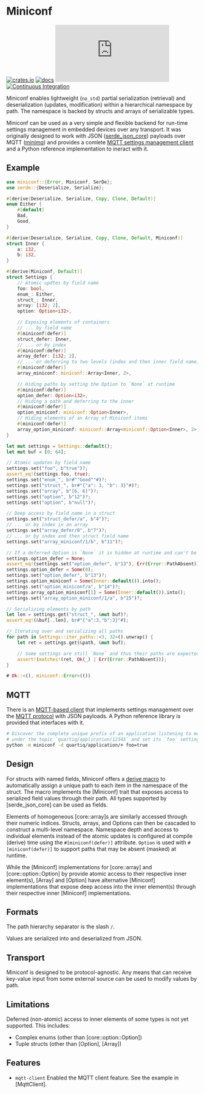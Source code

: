 # Miniconf
[![crates.io](https://img.shields.io/crates/v/miniconf.svg)](https://crates.io/crates/miniconf)
[![docs](https://docs.rs/miniconf/badge.svg)](https://docs.rs/miniconf)
[![QUARTIQ Matrix Chat](https://img.shields.io/matrix/quartiq:matrix.org)](https://matrix.to/#/#quartiq:matrix.org)
[![Continuous Integration](https://github.com/vertigo-designs/miniconf/workflows/Continuous%20Integration/badge.svg)](https://github.com/quartiq/miniconf/actions)

Miniconf enables lightweight (`no_std`) partial serialization (retrieval) and deserialization
(updates, modification) within a hierarchical namespace by path. The namespace is backed by
structs and arrays of serializable types.

Miniconf can be used as a very simple and flexible backend for run-time settings management in embedded devices
over any transport. It was originally designed to work with JSON ([serde_json_core](https://docs.rs/serde-json-core))
payloads over MQTT ([minimq](https://docs.rs/minimq)) and provides a comlete [MQTT settings management
client](MqttClient) and a Python reference implementation to ineract with it.

## Example
```rust
use miniconf::{Error, Miniconf, SerDe};
use serde::{Deserialize, Serialize};

#[derive(Deserialize, Serialize, Copy, Clone, Default)]
enum Either {
    #[default]
    Bad,
    Good,
}

#[derive(Deserialize, Serialize, Copy, Clone, Default, Miniconf)]
struct Inner {
    a: i32,
    b: i32,
}

#[derive(Miniconf, Default)]
struct Settings {
    // Atomic updtes by field name
    foo: bool,
    enum_: Either,
    struct_: Inner,
    array: [i32; 2],
    option: Option<i32>,

    // Exposing elements of containers
    // ... by field name
    #[miniconf(defer)]
    struct_defer: Inner,
    // ... or by index
    #[miniconf(defer)]
    array_defer: [i32; 2],
    // ... or deferring to two levels (index and then inner field name)
    #[miniconf(defer)]
    array_miniconf: miniconf::Array<Inner, 2>,

    // Hiding paths by setting the Option to `None` at runtime
    #[miniconf(defer)]
    option_defer: Option<i32>,
    // Hiding a path and deferring to the inner
    #[miniconf(defer)]
    option_miniconf: miniconf::Option<Inner>,
    // Hiding elements of an Array of Miniconf items
    #[miniconf(defer)]
    array_option_miniconf: miniconf::Array<miniconf::Option<Inner>, 2>,
}

let mut settings = Settings::default();
let mut buf = [0; 64];

// Atomic updates by field name
settings.set("foo", b"true")?;
assert_eq!(settings.foo, true);
settings.set("enum_", br#""Good""#)?;
settings.set("struct_", br#"{"a": 3, "b": 3}"#)?;
settings.set("array", b"[6, 6]")?;
settings.set("option", b"12")?;
settings.set("option", b"null")?;

// Deep access by field name in a struct
settings.set("struct_defer/a", b"4")?;
// ... or by index in an array
settings.set("array_defer/0", b"7")?;
// ... or by index and then struct field name
settings.set("array_miniconf/1/b", b"11")?;

// If a deferred Option is `None` it is hidden at runtime and can't be accessed
settings.option_defer = None;
assert_eq!(settings.set("option_defer", b"13"), Err(Error::PathAbsent));
settings.option_defer = Some(0);
settings.set("option_defer", b"13")?;
settings.option_miniconf = Some(Inner::default()).into();
settings.set("option_miniconf/a", b"14")?;
settings.array_option_miniconf[1] = Some(Inner::default()).into();
settings.set("array_option_miniconf/1/a", b"15")?;

// Serializing elements by path
let len = settings.get("struct_", &mut buf)?;
assert_eq!(&buf[..len], br#"{"a":3,"b":3}"#);

// Iterating over and serializing all paths
for path in Settings::iter_paths::<3, 32>().unwrap() {
    let ret = settings.get(&path, &mut buf);

    // Some settings are still `None` and thus their paths are expected to be absent
    assert!(matches!(ret, Ok(_) | Err(Error::PathAbsent)));
}

# Ok::<(), miniconf::Error>(())
```

## MQTT
There is an [MQTT-based client](MqttClient) that implements settings management over the [MQTT
protocol](https://mqtt.org) with JSON payloads. A Python reference library is provided that
interfaces with it.

```sh
# Discover the complete unique prefix of an application listening to messages
# under the topic `quartiq/application/12345` and set its `foo` setting to `true`.
python -m miniconf -d quartiq/application/+ foo=true
```

## Design
For structs with named fields, Miniconf offers a [derive macro](derive.Miniconf.html) to automatically
assign a unique path to each item in the namespace of the struct.
The macro implements the [Miniconf] trait that exposes access to serialized field values through their path.
All types supported by [serde_json_core] can be used as fields.

Elements of homogeneous [core::array]s are similarly accessed through their numeric indices.
Structs, arrays, and Options can then be cascaded to construct a multi-level namespace.
Namespace depth and access to individual elements instead of the atomic updates
is configured at compile (derive) time using the `#[miniconf(defer)]` attribute.
`Option` is used with `#[miniconf(defer)]` to support paths that may be absent (masked) at
runtime.

While the [Miniconf] implementations for [core::array] and [core::option::Option] by provide
atomic access to their respective inner element(s), [Array] and
[Option] have alternative [Miniconf] implementations that expose deep access
into the inner element(s) through their respective inner [Miniconf] implementations.

## Formats
The path hierarchy separator is the slash `/`.

Values are serialized into and deserialized from JSON.

## Transport
Miniconf is designed to be protocol-agnostic. Any means that can receive key-value input from
some external source can be used to modify values by path.

## Limitations
Deferred (non-atomic) access to inner elements of some types is not yet supported. This includes:
* Complex enums (other than [core::option::Option])
* Tuple structs (other than [Option], [Array])

## Features
* `mqtt-client` Enabled the MQTT client feature. See the example in [MqttClient].
